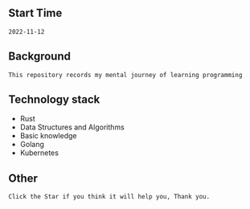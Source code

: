 ## Start Time
```text
2022-11-12
```

## Background
```text
This repository records my mental journey of learning programming
```

## Technology stack
- Rust
- Data Structures and Algorithms
- Basic knowledge
- Golang
- Kubernetes

## Other
```text
Click the Star if you think it will help you, Thank you.
```